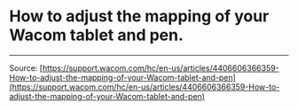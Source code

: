 # How to adjust the mapping of your Wacom tablet and pen.



---
Source: [https://support.wacom.com/hc/en-us/articles/4406606366359-How-to-adjust-the-mapping-of-your-Wacom-tablet-and-pen](https://support.wacom.com/hc/en-us/articles/4406606366359-How-to-adjust-the-mapping-of-your-Wacom-tablet-and-pen)
